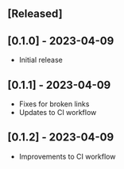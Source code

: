 ## [Released]

## [0.1.0] - 2023-04-09
- Initial release

## [0.1.1] - 2023-04-09
- Fixes for broken links
- Updates to CI workflow

## [0.1.2] - 2023-04-09
- Improvements to CI workflow
